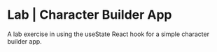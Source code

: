 # Lab | Character Builder App

A lab exercise in using the useState React hook for a simple character builder app.
